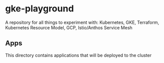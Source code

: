 # gke-playground
A repository for all things to experiment with: Kubernetes, GKE, Terraform, Kubernetes Resource Model, GCP, Istio/Anthos Service Mesh

## Apps
This directory contains applications that will be deployed to the cluster
